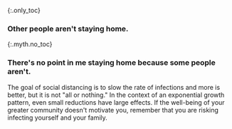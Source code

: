 {:.only_toc}
### Other people aren't staying home.

{:.myth.no_toc}
### There's no point in me staying home because some people aren't.

The goal of social distancing is to slow the rate of infections and more is better, but it is not "all or nothing." In the context of an exponential growth pattern, even small reductions have large effects. If the well-being of your greater community doesn't motivate you, remember that you are risking infecting yourself and your family.